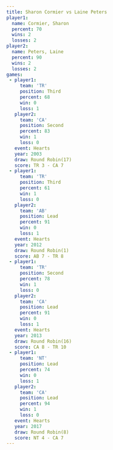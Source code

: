```yaml
---
title: Sharon Cormier vs Laine Peters
player1:               
  name: Cormier, Sharon
  percent: 70          
  wins: 2              
  losses: 2            
player2:               
  name: Peters, Laine  
  percent: 90          
  wins: 2              
  losses: 2            
games:
 - player1:         
     team: 'TR'     
     position: Third
     percent: 68    
     win: 0         
     loss: 1        
   player2:          
     team: 'CA'      
     position: Second
     percent: 83     
     win: 1          
     loss: 0         
   event: Hearts        
   year: 2003           
   draw: Round Robin(17)
   score: TR 3 - CA 7   
 - player1:         
     team: 'TR'     
     position: Third
     percent: 61    
     win: 1         
     loss: 0        
   player2:        
     team: 'AB'    
     position: Lead
     percent: 91   
     win: 0        
     loss: 1       
   event: Hearts       
   year: 2012          
   draw: Round Robin(1)
   score: AB 7 - TR 8  
 - player1:          
     team: 'TR'      
     position: Second
     percent: 78     
     win: 1          
     loss: 0         
   player2:        
     team: 'CA'    
     position: Lead
     percent: 91   
     win: 0        
     loss: 1       
   event: Hearts        
   year: 2013           
   draw: Round Robin(16)
   score: CA 8 - TR 10  
 - player1:        
     team: 'NT'    
     position: Lead
     percent: 74   
     win: 0        
     loss: 1       
   player2:        
     team: 'CA'    
     position: Lead
     percent: 94   
     win: 1        
     loss: 0       
   event: Hearts       
   year: 2017          
   draw: Round Robin(8)
   score: NT 4 - CA 7  
---
```

